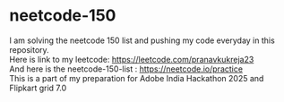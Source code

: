 # neetcode-150

I am solving the neetcode 150 list and pushing my code everyday in this repository. <br>
Here is link to my leetcode: https://leetcode.com/pranavkukreja23 <br>
And here is the neetcode-150-list : https://neetcode.io/practice <br>
This is a part of my preparation for Adobe India Hackathon 2025 and Flipkart grid 7.0 <br>
